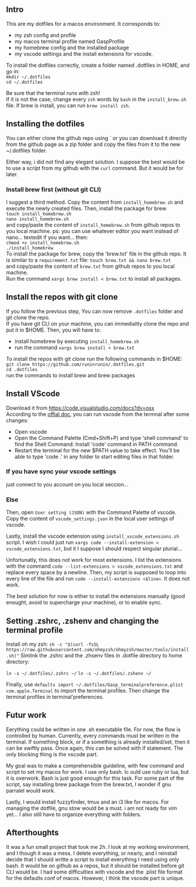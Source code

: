 ## Intro
This are my dotfiles for a macos environment. It corresponds to:
 - my zsh config and profile
 - my macos terminal profile named GaspProfile
 - my homebrew config and the installed package
 - my vscode settings and the install extensions for vscode.

To install the dotfiles correctly, create a folder named .dotfiles in HOME, and go in: <br>
`mkdir ~/.dotfiles` <br>
`cd ~/.dotfiles`

Be sure that the terminal runs with zsh! <br>
If it is not the case, change every `zsh` words by `bash` in the `install_brew.sh` file.
If brew is install, you can run `brew install zsh`.

## Installing the dotfiles
You can either clone the github repo using `<command to cloone the github repo> or you can download it directly from the github page as a zip folder and copy the files from it to the new ~/.dotfiles folder. <br>

Either way, i did not find any elegant solution. I suppose the best would be to use a script from my github with the `curl` command. But it would be for later.<br>

### Install brew first (without git CLI)
I suggest a third method. Copy the content from `install_homebrew.sh` and execute the newly created files. Then, install the package for brew. <br>
`touch install_homebrew.sh` <br>
`nano install_homebrew.sh` <br>
and copy/paste the content of `install_homebrew.sh` from github repos to you local machine.
ps: you can use whatever editor you want instead of nano... textedit if you want...
then:<br>
`chmod +x install_homebrew.sh`<br>
`./install_homebrew`<br>
To install the package for brew, copy the 'brew.txt' file in the github repo. It is similar to a `requirement.txt` file:
`touch brew.txt && nano brew.txt` <br>
and copy/paste the content of `brew.txt` from github repos to you local machine.<br>
Run the command `xargs brew install < brew.txt` to install all packages.

## Install the repos with git clone
If you follow the previous step, You can now remove `.dotfiles` folder and git clone the repo.<br>
If you have git CLI on your machine, you can immedialtly clone the repo and put it in $HOME. Then, you will have to:<br>
 - install homebrew by executing `install_homebrew.sh`
 - run the command `xargs brew install < brew.txt`

To install the repos with git clone run the following commands in $HOME:
`git clone https://github.com/runinrunin/.dotfiles.git` <br>
`cd .dotfiles` <br>
run the commands to install brew and brew packages <br>

## Install VScode
Download it from https://code.visualstudio.com/docs?dv=osx <br>
According to the [offial doc](https://code.visualstudio.com/docs/setup/mac#:~:text=Keep%20in%20Dock.-,Launching%20from%20the%20command%20line,code'%20command%20in%20PATH%20command.), you can run vscode from the termnal after some changes: <br>
 - Open vscode
 - Open the Command Palette (Cmd+Shift+P) and type 'shell command' to find the Shell Command: Install 'code' command in PATH command.
 - Restart the terminal for the new $PATH value to take effect. You'll be able to type 'code .' in any folder to start editing files in that folder.<br>

### If you have sync your vscode settings
just connect to you account on you local seccion...

### Else 
 Then, open `User setting (JSON)` with the Command Palette of vscode. Copy the content of `vscode_settings.json` in the local user settings of vscode.

 Lastly, install the vscode extension using `install_vscode_extensions.sh` script. I wish I could just run `xargs code --install-extension < vscode_extensions.txt`, but it I suppose I should respect singular plurial...

 Unfortunatly, this does not work for most extensions. I list the extensions with the command `code --list-extensions > vscode_extensions.txt` and replace every space by a newline. Then, my script is supposed to loop into every line of the file and run `code --install-extensions <$line>`. It does not work. <br>

 The best solution for now is either to install the extensions manually (good enought, avoid to supercharge your machine), or to enable sync.

 ## Setting .zshrc, .zshenv and changing the terminal profile
 Install oh my zsh: `sh -c "$(curl -fsSL https://raw.githubusercontent.com/ohmyzsh/ohmyzsh/master/tools/install.sh)"`
 Simlink the .zshrc and the .zhsenv files in .dotfile directory to home directory:<br>
 
`ln -s ~/.dotfiles/.zshrc ~/`
`ln -s ~/.dotfiles/.zshenv ~/`

Finally, use `defaults import ~/.dotfiles/Gasp_terminalpreference.plist com.apple.Terminal` to import the terminal profiles. Then change the terminal profiles in terminal'preferences.

## Futur work
Eerything could be written in one .sh executable file. For now, the flow is controlled by human. Currently, every commands must be written in the terminal. If something block, or if a something is already installed/set, then it can be swiftly pass. Once again, this can be solved with if statement. The only blocking thing is the vscode part. <br>

My goal was to make a comprehensible guideline, with few command and script to set my macos for work. I use only bash. Ic ould use ruby or lua, but it is overwork. Bash is just good enough for this task. For some part of the script, say installing brew package from the brew.txt, I wonder if gnu parralel would work.<br>

Lastly, I would install fuzzyfinder, tmux and  an i3 like for macos. For managing the dotfile, gnu stow would be a must. i am not ready for vim yet... I also still have to organize everything with folders.

## Afterthoughts
It was a fun small project that took me 2h. I look at my working environment, and I though it was a mess. I delete everything, or nearly, and I reinstall decide that I should writte a script to install everything I need using only bash. It would be on github as a repos, but it should be installed before git CLI would be. I had some difficulties with vscode and the .plist file format for the defaults conf of macos. However, I think the vscode part is unique.
